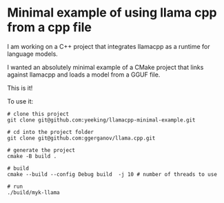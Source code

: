 # Minimal example of using llama cpp from a cpp file

I am working on a C++ project that integrates llamacpp as a runtime for language models. 

I wanted an absolutely minimal example of a CMake project that links against llamacpp and loads a model from a GGUF file.

This is it!

To use it:

```
# clone this project
git clone git@github.com:yeeking/llamacpp-minimal-example.git

# cd into the project folder
git clone git@github.com:ggerganov/llama.cpp.git

# generate the project
cmake -B build .

# build
cmake --build --config Debug build  -j 10 # number of threads to use

# run
./build/myk-llama

```


